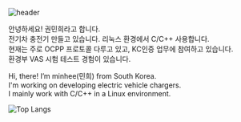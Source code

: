 
![header](https://capsule-render.vercel.app/api?type=slice&color=323C73&height=100&section=header&text=Embedded%20Software&fontSize=80&animation=twinkling&fontColor=D5C2EE)
<!--![header](https://capsule-render.vercel.app/api?type=slice&color=323C73&height=100&section=header&text=Hi!%20I'm%20Min-hee&fontSize=90&animation=twinkling&fontColor=D5C2EE) -->

안녕하세요! 권민희라고 합니다.  
전기차 충전기 만들고 있습니다. 리눅스 환경에서 C/C++ 사용합니다.  
현재는 주로 OCPP 프로토콜 다루고 있고, KC인증 업무에 참여하고 있습니다.  
환경부 VAS 시험 테스트 경험이 있습니다. 

Hi, there! I’m minhee(민희) from South Korea.  
I'm working on developing electric vehicle chargers.  
I mainly work with C/C++ in a Linux environment.



<!-- [PORTFOLIO: gist.github.com](https://gist.github.com/Minhee713/5ee6d2f3a58d26c166545645942f6409)   
[BLOG: www.minheekwon.com](https://www.minheekwon.com) --> 


![Top Langs](https://github-readme-stats.vercel.app/api/top-langs/?username=Minhee713&layout=compact)  





 <!--
**Minhee713/Minhee713** is a ✨ _special_ ✨ repository because its `README.md` (this file) appears on your GitHub profile.

Here are some ideas to get you started:

- 🔭 I’m currently working on ...
- 🌱 I’m currently learning ...
- 👯 I’m looking to collaborate on ...
- 🤔 I’m looking for help with ...
- 💬 Ask me about ...
- 📫 How to reach me: ...
- 😄 Pronouns: ...
- ⚡ Fun fact: ...
-->
